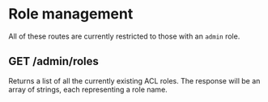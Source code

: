 # Role management

All of these routes are currently restricted to those with an `admin` role.

## GET /admin/roles

Returns a list of all the currently existing ACL roles. The response will be an array of strings, each representing a role name.